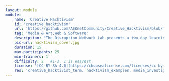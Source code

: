 ```yaml
---
layout: module
module:
    name: 'Creative Hacktivism'
    id: 'creative_hacktivism'
    url: 'https://github.com/ASKnetCommunity/Creative_Hacktivism/blob/main/README.md#creative-hacktivism'
    tag: 'Media & Art,Web & Software'
    description: "The Disruption Network Lab presents a two-day learning program on Creative Hacktivism."
    pic-url: hacktivism_cover.jpg
    duration: 15
    max-participants: 25
    min-trainers: 1
    difficulty: 2   #1-3, 1 is easyest
    license: '[CC-BY-SA 4.0](https://choosealicense.com/licenses/cc-by-sa-4.0/)'
    res: 'creative_hacktivist_term, hacktivism_examples, media_investigations_literacy, convivial_technologies, case_study_stella_nyanzi, alternative_tools, creative_hacktivism_slides'
---  
```

